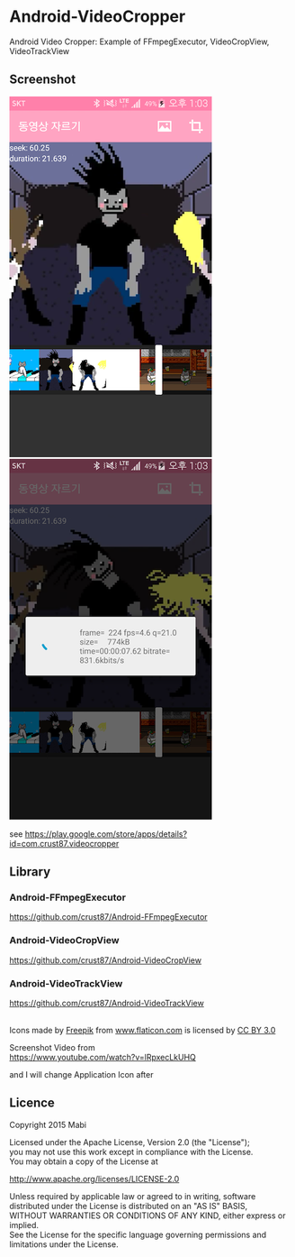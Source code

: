 # Android-VideoCropper
Android Video Cropper: Example of FFmpegExecutor, VideoCropView, VideoTrackView

## Screenshot
![](./Screenshot2.png) ![](./Screenshot3.png)

see
https://play.google.com/store/apps/details?id=com.crust87.videocropper

## Library
### Android-FFmpegExecutor
https://github.com/crust87/Android-FFmpegExecutor

### Android-VideoCropView
https://github.com/crust87/Android-VideoCropView

### Android-VideoTrackView
https://github.com/crust87/Android-VideoTrackView

<br />
<div>Icons made by <a href="http://www.freepik.com" title="Freepik">Freepik</a> from <a href="http://www.flaticon.com" title="Flaticon">www.flaticon.com</a> is licensed by <a href="http://creativecommons.org/licenses/by/3.0/" title="Creative Commons BY 3.0">CC BY 3.0</a></div>

Screenshot Video from<br />
https://www.youtube.com/watch?v=lRpxecLkUHQ<br />

and I will change Application Icon after

## Licence
Copyright 2015 Mabi

Licensed under the Apache License, Version 2.0 (the "License");<br/>
you may not use this work except in compliance with the License.<br/>
You may obtain a copy of the License at

http://www.apache.org/licenses/LICENSE-2.0

Unless required by applicable law or agreed to in writing, software<br/>
distributed under the License is distributed on an "AS IS" BASIS,<br/>
WITHOUT WARRANTIES OR CONDITIONS OF ANY KIND, either express or implied.<br/>
See the License for the specific language governing permissions and<br/>
limitations under the License.
